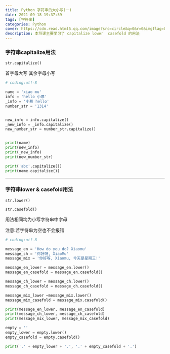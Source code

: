 ```yaml
---
title: Python 字符串的大小写(一)
date: 2021-09-18 19:37:59
tags: [字符串]
categories: Python
cover: https://cdn.read.html5.qq.com/image?src=circle&q=0&r=0&imgflag=0&cdn_cache=1800&w=0&h=0&imageUrl=https://learnonly-7.oss-cn-qingdao.aliyuncs.com/2021-9-18/3.png
description: 本节课主要学习了 capitalize lower  casefold 的用法
---
```


### 字符串capitalize用法

`str.capitalize()`

首字母大写 其余字母小写

```python
# coding:utf-8

name = 'xiao mu'
info = 'hello 小慕'
_info = '小慕 hello'
number_str = '1314'


new_info = info.capitalize()
_new_info = _info.capitalize()
new_number_str = number_str.capitalize()


print(name)
print(new_info)
print(_new_info)
print(new_number_str)

print('abc'.capitalize())
print(name.capitalize())

```

-----------------------------

### 字符串lower &  casefold用法

`str.lower()`

`str.casefold()`

用法相同均为小写字符串中字母

注意:若字符串为空也不会报错

```python
# coding:utf-8

message_en = 'How do you do? Xiaomu'
message_ch = '你好呀, XiaoMu'
message_mix = '你好呀, Xiaomu, 今天是星期三!'

message_en_lower = message_en.lower()
message_en_casefold = message_en.casefold()

message_ch_lower = message_ch.lower()
message_ch_casefold = message_ch.casefold()

message_mix_lower =message_mix.lower()
message_mix_casefold = message_mix.casefold()

print(message_en_lower, message_en_casefold)
print(message_ch_lower, message_ch_casefold)
print(message_mix_lower, message_mix_casefold)

empty = ''
empty_lower = empty.lower()
empty_casefold = empty.casefold()

print('.' + empty_lower + '.', '.' + empty_casefold + '.')
```

